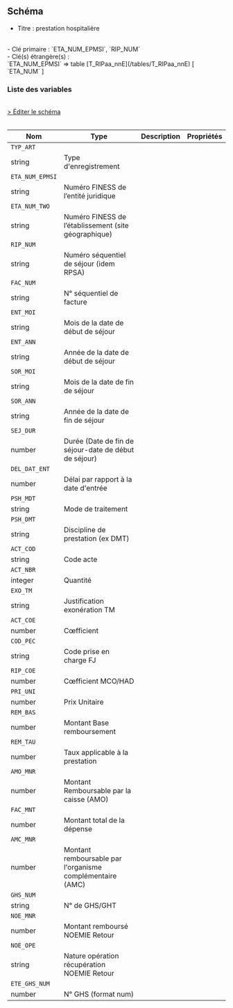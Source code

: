 ## Schéma

- Titre : prestation hospitalière
<br />
- Clé primaire : `ETA_NUM_EPMSI`, `RIP_NUM`
<br />
- Clé(s) étrangère(s) : <br />
`ETA_NUM_EPMSI` => table [T_RIPaa_nnE](/tables/T_RIPaa_nnE) [ `ETA_NUM` ]<br />

### Liste des variables
<br />
<div>
    <a href="https://gitlab.com/healthdatahub/schema-snds/edit/master/schemas/PMSI/PMSI%20RIM-P/T_RIPaa_nnFB.json"  
    arget="_blank" rel="noopener noreferrer">> Éditer le schéma</a>
    <OutboundLink />
</div>
<br />

Nom|Type|Description|Propriétés
-|-|-|-
`TYP_ART`|
string|Type d&#x27;enregistrement||
`ETA_NUM_EPMSI`|
string|Numéro FINESS de l’entité juridique||
`ETA_NUM_TWO`|
string|Numéro FINESS de l’établissement (site géographique)||
`RIP_NUM`|
string|Numéro séquentiel de séjour (idem RPSA)||
`FAC_NUM`|
string|N° séquentiel de facture||
`ENT_MOI`|
string|Mois de la date de début de séjour||
`ENT_ANN`|
string|Année de la date de début de séjour||
`SOR_MOI`|
string|Mois de la date de fin de séjour||
`SOR_ANN`|
string|Année de la date de fin de séjour||
`SEJ_DUR`|
number|Durée (Date de fin de séjour-date de début de séjour)||
`DEL_DAT_ENT`|
number|Délai par rapport à la date d&#x27;entrée||
`PSH_MDT`|
string|Mode de traitement||
`PSH_DMT`|
string|Discipline de prestation (ex DMT)||
`ACT_COD`|
string|Code acte||
`ACT_NBR`|
integer|Quantité||
`EXO_TM`|
string|Justification exonération TM||
`ACT_COE`|
number|Cœfficient||
`COD_PEC`|
string|Code prise en charge FJ||
`RIP_COE`|
number|Cœfficient MCO/HAD||
`PRI_UNI`|
number|Prix Unitaire||
`REM_BAS`|
number|Montant Base remboursement||
`REM_TAU`|
number|Taux applicable à la prestation||
`AMO_MNR`|
number|Montant Remboursable par la caisse (AMO)||
`FAC_MNT`|
number|Montant total de la dépense||
`AMC_MNR`|
number|Montant remboursable par l&#x27;organisme complémentaire (AMC)||
`GHS_NUM`|
string|N° de GHS/GHT||
`NOE_MNR`|
number|Montant remboursé NOEMIE Retour||
`NOE_OPE`|
string|Nature opération récupération NOEMIE Retour||
`ETE_GHS_NUM`|
number|N° GHS (format num)||

